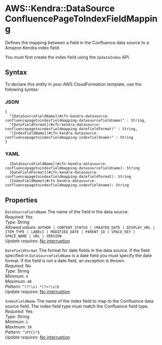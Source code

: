 # AWS::Kendra::DataSource ConfluencePageToIndexFieldMapping<a name="aws-properties-kendra-datasource-confluencepagetoindexfieldmapping"></a>

Defines the mapping between a field in the Confluence data source to a Amazon Kendra index field\.

You must first create the index field using the `UpdateIndex` API\.

## Syntax<a name="aws-properties-kendra-datasource-confluencepagetoindexfieldmapping-syntax"></a>

To declare this entity in your AWS CloudFormation template, use the following syntax:

### JSON<a name="aws-properties-kendra-datasource-confluencepagetoindexfieldmapping-syntax.json"></a>

```
{
  "[DataSourceFieldName](#cfn-kendra-datasource-confluencepagetoindexfieldmapping-datasourcefieldname)" : String,
  "[DateFieldFormat](#cfn-kendra-datasource-confluencepagetoindexfieldmapping-datefieldformat)" : String,
  "[IndexFieldName](#cfn-kendra-datasource-confluencepagetoindexfieldmapping-indexfieldname)" : String
}
```

### YAML<a name="aws-properties-kendra-datasource-confluencepagetoindexfieldmapping-syntax.yaml"></a>

```
  [DataSourceFieldName](#cfn-kendra-datasource-confluencepagetoindexfieldmapping-datasourcefieldname): String
  [DateFieldFormat](#cfn-kendra-datasource-confluencepagetoindexfieldmapping-datefieldformat): String
  [IndexFieldName](#cfn-kendra-datasource-confluencepagetoindexfieldmapping-indexfieldname): String
```

## Properties<a name="aws-properties-kendra-datasource-confluencepagetoindexfieldmapping-properties"></a>

`DataSourceFieldName`  <a name="cfn-kendra-datasource-confluencepagetoindexfieldmapping-datasourcefieldname"></a>
The name of the field in the data source\.   
*Required*: Yes  
*Type*: String  
*Allowed values*: `AUTHOR | CONTENT_STATUS | CREATED_DATE | DISPLAY_URL | ITEM_TYPE | LABELS | MODIFIED_DATE | PARENT_ID | SPACE_KEY | SPACE_NAME | URL | VERSION`  
*Update requires*: [No interruption](https://docs.aws.amazon.com/AWSCloudFormation/latest/UserGuide/using-cfn-updating-stacks-update-behaviors.html#update-no-interrupt)

`DateFieldFormat`  <a name="cfn-kendra-datasource-confluencepagetoindexfieldmapping-datefieldformat"></a>
The format for date fields in the data source\. If the field specified in `DataSourceFieldName` is a date field you must specify the date format\. If the field is not a date field, an exception is thrown\.  
*Required*: No  
*Type*: String  
*Minimum*: `4`  
*Maximum*: `40`  
*Pattern*: `^(?!\s).*(?<!\s)$`  
*Update requires*: [No interruption](https://docs.aws.amazon.com/AWSCloudFormation/latest/UserGuide/using-cfn-updating-stacks-update-behaviors.html#update-no-interrupt)

`IndexFieldName`  <a name="cfn-kendra-datasource-confluencepagetoindexfieldmapping-indexfieldname"></a>
The name of the index field to map to the Confluence data source field\. The index field type must match the Confluence field type\.  
*Required*: Yes  
*Type*: String  
*Minimum*: `1`  
*Maximum*: `30`  
*Pattern*: `^\P{C}*$`  
*Update requires*: [No interruption](https://docs.aws.amazon.com/AWSCloudFormation/latest/UserGuide/using-cfn-updating-stacks-update-behaviors.html#update-no-interrupt)
